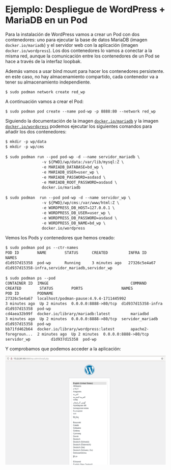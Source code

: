 # Ejemplo: Despliegue de WordPress + MariaDB en un Pod

Para la instalación de WordPress vamos a crear un Pod con dos contenedores: uno para ejecutar la base de datos MariaDB (imagen `docker.io/mariadb`) y el servidor web con la aplicación (imagen `docker.io/wordpress`). Los dos contenedores lo vamos a conectar a la misma red, aunque la comunicación entre los contenedores de un Pod se hace a través de la interfaz loopbak.

Además vamos a usar bind mount para hacer los contenedores persistente. en este caso, no hay almacenamiento compartido, cada contenedor va a tener su almacenamiento independiente.

```
$ sudo podman network create red_wp
```

A continuación vamos a crear el Pod:

```
$ sudo podman pod create --name pod-wp -p 8888:80 --network red_wp
```

Siguiendo la documentación de la imagen [`docker.io/mariadb`](https://hub.docker.com/_/mariadb) y la imagen [`docker.io/wordpress`](https://hub.docker.com/_/wordpress) podemos ejecutar los siguientes comandos para añadir los dos contenedores:

```
$ mkdir -p wp/data
$ mkdir -p wp/cms

$ sudo podman run --pod pod-wp -d --name servidor_mariadb \
                -v ${PWD}/wp/data:/var/lib/mysql:Z \
                -e MARIADB_DATABASE=bd_wp \
                -e MARIADB_USER=user_wp \
                -e MARIADB_PASSWORD=asdasd \
                -e MARIADB_ROOT_PASSWORD=asdasd \
                docker.io/mariadb

$ sudo podman  run --pod pod-wp -d --name servidor_wp \
                -v ${PWD}/wp/cms:/var/www/html:Z \
                -e WORDPRESS_DB_HOST=127.0.0.1 \
                -e WORDPRESS_DB_USER=user_wp \
                -e WORDPRESS_DB_PASSWORD=asdasd \
                -e WORDPRESS_DB_NAME=bd_wp \
                docker.io/wordpress
```

Vemos los Pods y contenedores que hemos creado:

```
$ sudo podman pod ps --ctr-names
POD ID        NAME        STATUS      CREATED         INFRA ID      NAMES
d1d937d15358  pod-wp      Running     3 minutes ago   27326c5e4a67  d1d937d15358-infra,servidor_mariadb,servidor_wp

$ sudo podman ps --pod
CONTAINER ID  IMAGE                                    COMMAND               CREATED        STATUS        PORTS                 NAMES               POD ID        PODNAME
27326c5e4a67  localhost/podman-pause:4.9.4-1711445992                        3 minutes ago  Up 2 minutes  0.0.0.0:8888->80/tcp  d1d937d15358-infra  d1d937d15358  pod-wp
cd4aea32b99f  docker.io/library/mariadb:latest         mariadbd              3 minutes ago  Up 2 minutes  0.0.0.0:8888->80/tcp  servidor_mariadb    d1d937d15358  pod-wp
bb71fd462b64  docker.io/library/wordpress:latest       apache2-foregroun...  2 minutes ago  Up 2 minutes  0.0.0.0:8888->80/tcp  servidor_wp         d1d937d15358  pod-wp
```

Y comprobamos que podemos acceder a la aplicación:

![wp](img/wp.png)